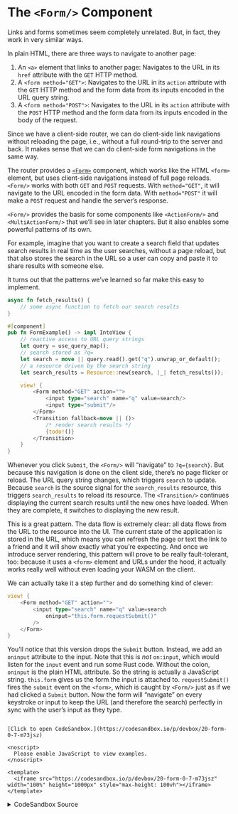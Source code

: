 # The `<Form/>` Component

Links and forms sometimes seem completely unrelated. But, in fact, they work in very similar ways.

In plain HTML, there are three ways to navigate to another page:

1. An `<a>` element that links to another page: Navigates to the URL in its `href` attribute with the `GET` HTTP method.
2. A `<form method="GET">`: Navigates to the URL in its `action` attribute with the `GET` HTTP method and the form data from its inputs encoded in the URL query string.
3. A `<form method="POST">`: Navigates to the URL in its `action` attribute with the `POST` HTTP method and the form data from its inputs encoded in the body of the request.

Since we have a client-side router, we can do client-side link navigations without reloading the page, i.e., without a full round-trip to the server and back. It makes sense that we can do client-side form navigations in the same way.

The router provides a [`<Form>`](https://docs.rs/leptos_router/0.7.0-gamma3/leptos_router/components/fn.Form.html) component, which works like the HTML `<form>` element, but uses client-side navigations instead of full page reloads. `<Form/>` works with both `GET` and `POST` requests. With `method="GET"`, it will navigate to the URL encoded in the form data. With `method="POST"` it will make a `POST` request and handle the server’s response.

`<Form/>` provides the basis for some components like `<ActionForm/>` and `<MultiActionForm/>` that we’ll see in later chapters. But it also enables some powerful patterns of its own.

For example, imagine that you want to create a search field that updates search results in real time as the user searches, without a page reload, but that also stores the search in the URL so a user can copy and paste it to share results with someone else.

It turns out that the patterns we’ve learned so far make this easy to implement.

```rust
async fn fetch_results() {
    // some async function to fetch our search results
}

#[component]
pub fn FormExample() -> impl IntoView {
    // reactive access to URL query strings
    let query = use_query_map();
    // search stored as ?q=
    let search = move || query.read().get("q").unwrap_or_default();
    // a resource driven by the search string
    let search_results = Resource::new(search, |_| fetch_results());

    view! {
        <Form method="GET" action="">
            <input type="search" name="q" value=search/>
            <input type="submit"/>
        </Form>
        <Transition fallback=move || ()>
            /* render search results */
            {todo!()}
        </Transition>
    }
}
```

Whenever you click `Submit`, the `<Form/>` will “navigate” to `?q={search}`. But because this navigation is done on the client side, there’s no page flicker or reload. The URL query string changes, which triggers `search` to update. Because `search` is the source signal for the `search_results` resource, this triggers `search_results` to reload its resource. The `<Transition/>` continues displaying the current search results until the new ones have loaded. When they are complete, it switches to displaying the new result.

This is a great pattern. The data flow is extremely clear: all data flows from the URL to the resource into the UI. The current state of the application is stored in the URL, which means you can refresh the page or text the link to a friend and it will show exactly what you’re expecting. And once we introduce server rendering, this pattern will prove to be really fault-tolerant, too: because it uses a `<form>` element and URLs under the hood, it actually works really well without even loading your WASM on the client.

We can actually take it a step further and do something kind of clever:

```rust
view! {
	<Form method="GET" action="">
		<input type="search" name="q" value=search
			oninput="this.form.requestSubmit()"
		/>
	</Form>
}
```

You’ll notice that this version drops the `Submit` button. Instead, we add an `oninput` attribute to the input. Note that this is _not_ `on:input`, which would listen for the `input` event and run some Rust code. Without the colon, `oninput` is the plain HTML attribute. So the string is actually a JavaScript string. `this.form` gives us the form the input is attached to. `requestSubmit()` fires the `submit` event on the `<form>`, which is caught by `<Form/>` just as if we had clicked a `Submit` button. Now the form will “navigate” on every keystroke or input to keep the URL (and therefore the search) perfectly in sync with the user’s input as they type.

```admonish sandbox title="Live example" collapsible=true

[Click to open CodeSandbox.](https://codesandbox.io/p/devbox/20-form-0-7-m73jsz)

<noscript>
  Please enable JavaScript to view examples.
</noscript>

<template>
  <iframe src="https://codesandbox.io/p/devbox/20-form-0-7-m73jsz" width="100%" height="1000px" style="max-height: 100vh"></iframe>
</template>

```

<details>
<summary>CodeSandbox Source</summary>

```rust
use leptos::prelude::*;
use leptos_router::components::{Form, Route, Router, Routes};
use leptos_router::hooks::use_query_map;
use leptos_router::path;

#[component]
pub fn App() -> impl IntoView {
    view! {
        <Router>
            <h1><code>"<Form/>"</code></h1>
            <main>
                <Routes fallback=|| "Not found.">
                    <Route path=path!("") view=FormExample/>
                </Routes>
            </main>
        </Router>
    }
}

#[component]
pub fn FormExample() -> impl IntoView {
    // reactive access to URL query
    let query = use_query_map();
    let name = move || query.read().get("name").unwrap_or_default();
    let number = move || query.read().get("number").unwrap_or_default();
    let select = move || query.read().get("select").unwrap_or_default();

    view! {
        // read out the URL query strings
        <table>
            <tr>
                <td><code>"name"</code></td>
                <td>{name}</td>
            </tr>
            <tr>
                <td><code>"number"</code></td>
                <td>{number}</td>
            </tr>
            <tr>
                <td><code>"select"</code></td>
                <td>{select}</td>
            </tr>
        </table>
        // <Form/> will navigate whenever submitted
        <h2>"Manual Submission"</h2>
        <Form method="GET" action="">
            // input names determine query string key
            <input type="text" name="name" value=name/>
            <input type="number" name="number" value=number/>
            <select name="select">
                // `selected` will set which starts as selected
                <option selected=move || select() == "A">
                    "A"
                </option>
                <option selected=move || select() == "B">
                    "B"
                </option>
                <option selected=move || select() == "C">
                    "C"
                </option>
            </select>
            // submitting should cause a client-side
            // navigation, not a full reload
            <input type="submit"/>
        </Form>
        // This <Form/> uses some JavaScript to submit
        // on every input
        <h2>"Automatic Submission"</h2>
        <Form method="GET" action="">
            <input
                type="text"
                name="name"
                value=name
                // this oninput attribute will cause the
                // form to submit on every input to the field
                oninput="this.form.requestSubmit()"
            />
            <input
                type="number"
                name="number"
                value=number
                oninput="this.form.requestSubmit()"
            />
            <select name="select"
                onchange="this.form.requestSubmit()"
            >
                <option selected=move || select() == "A">
                    "A"
                </option>
                <option selected=move || select() == "B">
                    "B"
                </option>
                <option selected=move || select() == "C">
                    "C"
                </option>
            </select>
            // submitting should cause a client-side
            // navigation, not a full reload
            <input type="submit"/>
        </Form>
    }
}

fn main() {
    leptos::mount::mount_to_body(App)
}
```

</details>
</preview>
